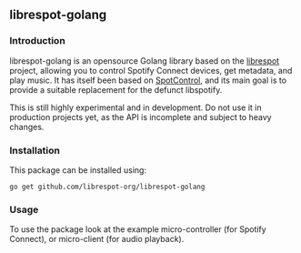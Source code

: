 ## librespot-golang

### Introduction

librespot-golang is an opensource Golang library based on the [librespot](https://github.com/plietar/librespot) project,
allowing you to control Spotify Connect devices, get metadata, and play music. It has itself been based on
[SpotControl](https://github.com/badfortrains/spotcontrol), and its main goal is to provide a suitable replacement
for the defunct libspotify.

This is still highly experimental and in development. Do not use it in production projects yet, as the API is incomplete
and subject to heavy changes.

### Installation

This package can be installed using:
````
go get github.com/librespot-org/librespot-golang
````

### Usage

To use the package look at the example micro-controller (for Spotify Connect), or micro-client (for audio playback).
